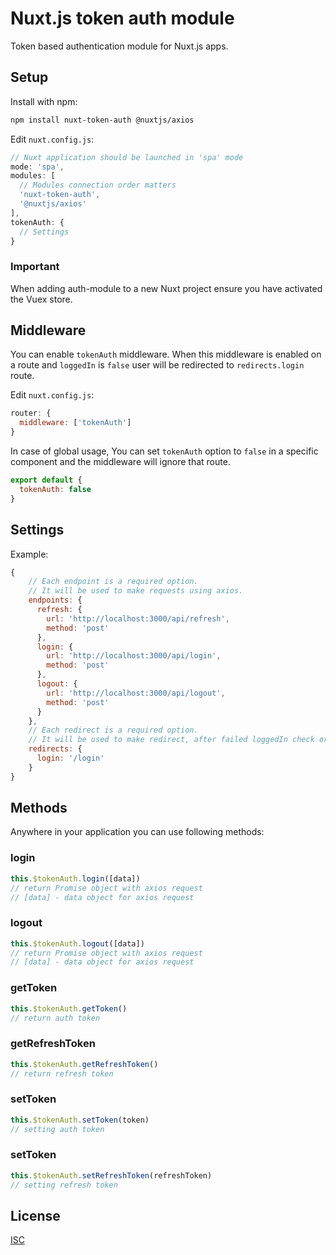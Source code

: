 # Nuxt.js token auth module

Token based authentication module for Nuxt.js apps.

## Setup

Install with npm:
```bash
npm install nuxt-token-auth @nuxtjs/axios
```

Edit `nuxt.config.js`:
```js
// Nuxt application should be launched in 'spa' mode
mode: 'spa',
modules: [
  // Modules connection order matters
  'nuxt-token-auth',
  '@nuxtjs/axios'
],
tokenAuth: {
  // Settings
}
```

### Important

When adding auth-module to a new Nuxt project ensure you have activated the Vuex store.

## Middleware

You can enable `tokenAuth` middleware. When this middleware is enabled on a route and `loggedIn` is `false` user will be redirected to `redirects.login` route.

Edit `nuxt.config.js`:
```js
router: {
  middleware: ['tokenAuth']
}
```

In case of global usage, You can set `tokenAuth` option to `false` in a specific component and the middleware will ignore that route.
```js
export default {
  tokenAuth: false
}
```

## Settings

Example:
```js
{
    // Each endpoint is a required option.
    // It will be used to make requests using axios.
    endpoints: {
      refresh: {
        url: 'http://localhost:3000/api/refresh',
        method: 'post'
      },
      login: {
        url: 'http://localhost:3000/api/login',
        method: 'post'
      },
      logout: {
        url: 'http://localhost:3000/api/logout',
        method: 'post'
      }
    },
    // Each redirect is a required option.
    // It will be used to make redirect, after failed loggedIn check or refresh request.
    redirects: {
      login: '/login'
    }
}
```

## Methods

Anywhere in your application you can use following methods:

### login

```js
this.$tokenAuth.login([data])
// return Promise object with axios request
// [data] - data object for axios request
```

### logout

```js
this.$tokenAuth.logout([data])
// return Promise object with axios request
// [data] - data object for axios request
```

### getToken

```js
this.$tokenAuth.getToken()
// return auth token 
```

### getRefreshToken

```js
this.$tokenAuth.getRefreshToken()
// return refresh token 
```

### setToken

```js
this.$tokenAuth.setToken(token)
// setting auth token 
```

### setToken

```js
this.$tokenAuth.setRefreshToken(refreshToken)
// setting refresh token 
```

## License

[ISC](https://opensource.org/licenses/ISC)
